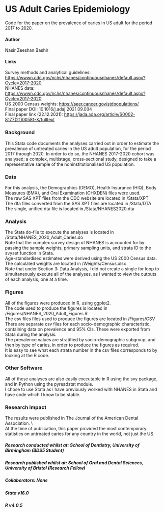 # US Adult Caries Epidemiology
Code for the paper on the prevalence of caries in US adult for the period 2017 to 2020.

#### Author
Nasir Zeeshan Bashir

#### Links
Survey methods and analytical guidelines: https://wwwn.cdc.gov/nchs/nhanes/continuousnhanes/default.aspx?Cycle=2017-2020  \
NHANES data: https://wwwn.cdc.gov/nchs/nhanes/continuousnhanes/default.aspx?Cycle=2017-2020                               \
US 2000 Census weights: https://seer.cancer.gov/stdpopulations/                                                           \
Final paper DOI: 10.1016/j.adaj.2021.09.004                                                                               \
Final paper link (22.12.2021): https://jada.ada.org/article/S0002-8177(21)00581-X/fulltext

### Background
This Stata code documents the analyses carried out in order to estimate the prevalence of untreated caries in the US adult population, for the period 2017 through 2020.
In order to do so, the NHANES 2017-2020 cohort was analysed; a complex, multistage, cross-sectional study, designed to take a representative sample of the noninstitutionalised US population.

### Data 
For this analysis, the Demographics (DEMO), Health Insurance (HIQ), Body Measures (BMX), and Oral Examination (OHXDEN) files were used. \
The raw SAS XPT files from the CDC website are located in /Stata/XPT                                                                    \
The dta files converted from the SAS XPT files are located in /Stata/DTA                                                                \
The single, unified dta file is located in /Stata/NHANES2020.dta

### Analysis
The Stata do-file to execute the analyses is located in /Stata/NHANES_2020_Adult_Caries.do                                                                            \
Note that the complex survey design of NHANES is accounted for by passing the sample weights, primary sampling units, and strata ID to the svyset function in Stata.  \
Age-standardised estimates were derived using the US 2000 Census data.                                                                                                \
The calculated weights are located in /Weights/Census.xlsx                                                                                                            \
Note that under Section 3: Data Analysis, I did not create a single for loop to simultaneously execute all of the analyses, as I wanted to view the outputs of each analysis, one at a time.

### Figures
All of the figures were produced in R, using ggplot2.                                                                                                                 \
The code used to produce the figures is located in /Figures/NHANES_2020_Adult_Figures.R                                                                               \
The csv files files used to produce the figures are located in /Figures/CSV                                                                                           \
There are separate csv files for each socio-demographic characteristic, containing data on prevalence and 95% CIs. These were exported from Stata during the analysis.\
The prevalence values are stratified by socio-demographic subgroup, and then by type of caries, in order to produce the figures as required.                          \
It is easy to see what each strata number in the csv files corresponds to by looking at the R code.

### Other Software
All of these analyses are also easily executable in R using the svy package, and in Python using the pyreadstat module. \
I chose to use Stata as I have previously worked with NHANES in Stata and have code which I know to be stable.          

### Research Impact
The results were published in The Journal of the American Dental Association.                                                                       \        
At the time of publication, this paper provided the most contemporary statistics on untreated caries for any country in the world, not just the US.

##### Research conducted whilst at: School of Dentistry, University of Birmingham (BDS5 Student)
##### Research published whilst at: School of Oral and Dental Sciences, University of Bristol (Research Fellow)
##### Collaborators: None

##### Stata v16.0
##### R v4.0.5

